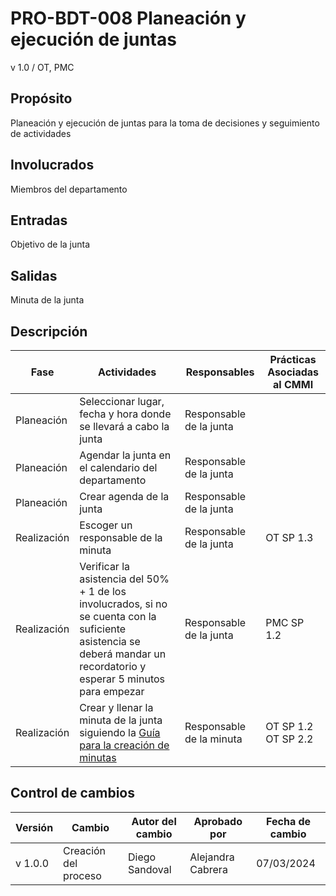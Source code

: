 # PRO-BDT-008 Planeación y ejecución de juntas
v 1.0 / OT, PMC

## Propósito

Planeación y ejecución de juntas para la toma de decisiones y seguimiento de actividades

## Involucrados

Miembros del departamento

## Entradas

Objetivo de la junta

## Salidas

Minuta de la junta

## Descripción

| Fase        | Actividades                                                                                                                                                             | Responsables             | Prácticas Asociadas al CMMI |
| ----------- | ----------------------------------------------------------------------------------------------------------------------------------------------------------------------- | ------------------------ | --------------------------- |
| Planeación  | Seleccionar lugar, fecha y hora donde se llevará a cabo la junta                                                                                                        | Responsable de la junta  |                             |
| Planeación  | Agendar la junta en el calendario del departamento                                                                                                                      | Responsable de la junta  |                             |
| Planeación  | Crear agenda de la junta                                                                                                                                                | Responsable de la junta  |                             |
| Realización | Escoger un responsable de la minuta                                                                                                                                     | Responsable de la junta  | OT SP 1.3                   |
| Realización | Verificar la asistencia del 50% + 1 de los involucrados, si no se cuenta con la suficiente asistencia se deberá mandar un recordatorio y esperar 5 minutos para empezar | Responsable de la junta  | PMC SP 1.2                  |
| Realización | Crear y llenar la minuta de la junta siguiendo la [Guía para la creación de minutas ](https://black-dot-2024.github.io/docs/guias/gui-bdt-002)                          | Responsable de la minuta | OT SP 1.2 OT SP 2.2         |

## Control de cambios

| Versión | Cambio               | Autor del cambio | Aprobado por      | Fecha de cambio |
| ------- | -------------------- | ---------------- | ----------------- | --------------- |
| v 1.0.0 | Creación del proceso | Diego Sandoval   | Alejandra Cabrera | 07/03/2024      |
